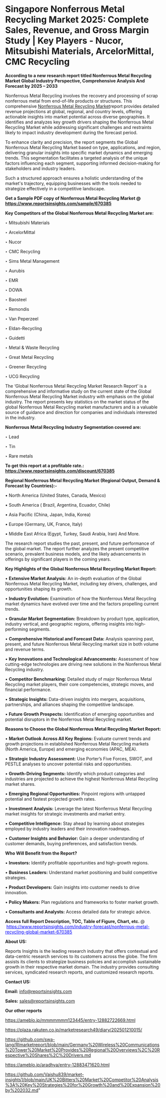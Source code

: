 # Singapore Nonferrous Metal Recycling Market 2025: Complete Sales, Revenue, and Gross Margin Study | Key Players - Nucor, Mitsubishi Materials, ArcelorMittal, CMC Recycling

<strong>According to a new research report titled Nonferrous Metal Recycling Market Global Industry Perspective, Comprehensive Analysis And Forecast by 2025 – 2033</strong>

Nonferrous Metal Recycling involves the recovery and processing of scrap nonferrous metal from end-of-life products or structures. This comprehensive <a href=https://www.reportsinsights.com/sample/670385>Nonferrous Metal Recycling Market</a>report provides detailed revenue projections at global, regional, and country levels, offering actionable insights into market potential across diverse geographies. It identifies and analyzes key growth drivers shaping the Nonferrous Metal Recycling Market while addressing significant challenges and restraints likely to impact industry development during the forecast period.

To enhance clarity and precision, the report segments the Global Nonferrous Metal Recycling Market based on type, applications, and region, delivering granular insights into specific market dynamics and emerging trends. This segmentation facilitates a targeted analysis of the unique factors influencing each segment, supporting informed decision-making for stakeholders and industry leaders.

Such a structured approach ensures a holistic understanding of the market's trajectory, equipping businesses with the tools needed to strategize effectively in a competitive landscape.

<strong>Get a Sample PDF copy of Nonferrous Metal Recycling Market </strong><strong>@<a href=https://www.reportsinsights.com/sample/670385 style=color:#0000ff;> https://www.reportsinsights.com/sample/670385</a></strong></font>

<strong>Key Competitors of the Global Nonferrous Metal Recycling Market are:</strong>

‣ Mitsubishi Materials

‣ ArcelorMittal

‣ Nucor

‣ CMC Recycling

‣ Sims Metal Management

‣ Aurubis

‣ EMR

‣ DOWA

‣ Baosteel

‣ Remondis

‣ Van Peperzeel

‣ Eldan-Recycling

‣ Guidetti

‣ Metal & Waste Recycling

‣ Great Metal Recycling

‣ Greener Recycling

‣ UCG Recycling

The ‘Global Nonferrous Metal Recycling Market Research Report’ is a comprehensive and informative study on the current state of the Global Nonferrous Metal Recycling Market industry with emphasis on the global industry. The report presents key statistics on the market status of the global Nonferrous Metal Recycling market manufacturers and is a valuable source of guidance and direction for companies and individuals interested in the industry.

<strong>Nonferrous Metal Recycling Industry Segmentation covered are:</strong>

‣ Lead

‣ Tin

‣ Rare metals

<strong>To get this report at a profitable rate.: <a href=https://www.reportsinsights.com/discount/670385 style=color:#0000ff;>https://www.reportsinsights.com/discount/670385</a></strong></font>

<strong>Regional Nonferrous Metal Recycling Market (Regional Output, Demand &amp; Forecast by Countries):-</strong>

• North America (United States, Canada, Mexico)

• South America ( Brazil, Argentina, Ecuador, Chile)

• Asia Pacific (China, Japan, India, Korea)

• Europe (Germany, UK, France, Italy)

• Middle East Africa (Egypt, Turkey, Saudi Arabia, Iran) And More.

The research report studies the past, present, and future performance of the global market. The report further analyzes the present competitive scenario, prevalent business models, and the likely advancements in offerings by significant players in the coming years.

<strong>Key Highlights of the Global Nonferrous Metal Recycling Market Report:</strong>

• <strong>Extensive Market Analysis:</strong> An in-depth evaluation of the Global Nonferrous Metal Recycling Market, including key drivers, challenges, and opportunities shaping its growth.

• <strong>Industry Evolution:</strong> Examination of how the Nonferrous Metal Recycling market dynamics have evolved over time and the factors propelling current trends.

• <strong>Granular Market Segmentation:</strong> Breakdown by product type, application, industry vertical, and geographic regions, offering insights into high-performing segments.

• <strong>Comprehensive Historical and Forecast Data:</strong> Analysis spanning past, present, and future Nonferrous Metal Recycling market size in both volume and revenue terms.

• <strong>Key Innovations and Technological Advancements:</strong> Assessment of how cutting-edge technologies are driving new solutions in the Nonferrous Metal Recycling industry.

• <strong>Competitor Benchmarking:</strong> Detailed study of major Nonferrous Metal Recycling market players, their core competencies, strategic moves, and financial performance.

• <strong>Strategic Insights:</strong> Data-driven insights into mergers, acquisitions, partnerships, and alliances shaping the competitive landscape.

• <strong>Future Growth Prospects:</strong> Identification of emerging opportunities and potential disruptors in the Nonferrous Metal Recycling market.

<strong>Reasons to Choose the Global Nonferrous Metal Recycling Market Report:</strong>

• <strong>Market Outlook Across All Key Regions:</strong> Evaluate current trends and growth projections in established Nonferrous Metal Recycling markets (North America, Europe) and emerging economies (APAC, MEA).

• <strong>Strategic Industry Assessment:</strong> Use Porter’s Five Forces, SWOT, and PESTLE analyses to uncover potential risks and opportunities.

• <strong>Growth-Driving Segments:</strong> Identify which product categories and industries are projected to achieve the highest Nonferrous Metal Recycling market shares.

• <strong>Emerging Regional Opportunities:</strong> Pinpoint regions with untapped potential and fastest projected growth rates.

• <strong>Investment Analysis:</strong> Leverage the latest Nonferrous Metal Recycling market insights for strategic investments and market entry.

• <strong>Competitive Intelligence:</strong> Stay ahead by learning about strategies employed by industry leaders and their innovation roadmaps.

• <strong>Customer Insights and Behavior:</strong> Gain a deeper understanding of customer demands, buying preferences, and satisfaction trends.

<strong>Who Will Benefit from the Report?</strong>

• <strong>Investors:</strong> Identify profitable opportunities and high-growth regions.

• <strong>Business Leaders:</strong> Understand market positioning and build competitive strategies.

• <strong>Product Developers:</strong> Gain insights into customer needs to drive innovation.

• <strong>Policy Makers:</strong> Plan regulations and frameworks to foster market growth.

• <strong>Consultants and Analysts:</strong> Access detailed data for strategic advice.
</ul>
<strong>Access full Report Description, TOC, Table of Figure, Chart, etc. </strong>@  <a href=https://www.reportsinsights.com/industry-forecast/nonferrous-metal-recycling-global-market-670385 style=color:#0000ff;>https://www.reportsinsights.com/industry-forecast/nonferrous-metal-recycling-global-market-670385</a></font>

<strong><strong>About US</strong>:</strong>

Reports Insights is the leading research industry that offers contextual and data-centric research services to its customers across the globe. The firm assists its clients to strategize business policies and accomplish sustainable growth in their respective market domain. The industry provides consulting services, syndicated research reports, and customized research reports.

<strong>Contact US:</strong>

<p class=""""><b>Email:</b> <a href=mailto:info@reportsinsights.com>info@reportsinsights.com</a></p>
<p class=""""><b>Sales:</b> <a href=mailto:sales@reportsinsights.com>sales@reportsinsights.com</a></p>

<strong>Our other reports</strong>

<a href=https://ameblo.jp/mmmmmmm123445/entry-12882722669.html>https://ameblo.jp/mmmmmmm123445/entry-12882722669.html</a>

<a href=https://plaza.rakuten.co.jp/marketresearch49/diary/202501210015/>https://plaza.rakuten.co.jp/marketresearch49/diary/202501210015/</a>

<a href=https://github.com/swa-lang/RImarketreport/blob/main/Germany%20Wireless%20Communications%20Tower%20Market%20Provides%20Regional%20Overviews%2C%20Respective%20Shares%2C%20Drivers.md>https://github.com/swa-lang/RImarketreport/blob/main/Germany%20Wireless%20Communications%20Tower%20Market%20Provides%20Regional%20Overviews%2C%20Respective%20Shares%2C%20Drivers.md</a>

<a href=https://ameblo.jp/aradhya/entry-12883471620.html>https://ameblo.jp/aradhya/entry-12883471620.html</a>

<a href=https://github.com/Vaishu839/market-insights1/blob/main/UK%20Bitters%20Market%20Competitor%20Analysis%3A%20Key%20Strategies%20for%20Growth%20and%20Expansion%20by%202032.md>https://github.com/Vaishu839/market-insights1/blob/main/UK%20Bitters%20Market%20Competitor%20Analysis%3A%20Key%20Strategies%20for%20Growth%20and%20Expansion%20by%202032.md</a>"
